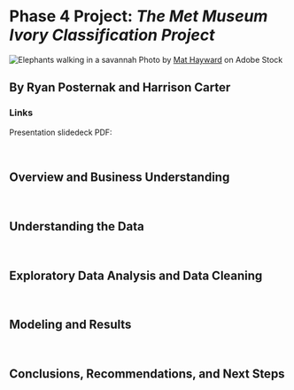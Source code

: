 # Phase 4 Project: *The Met Museum Ivory Classification Project*

![Elephants walking in a savannah](https://github.com/rjpost20/Met-Ivory-Classification-Project/blob/main/data/AdobeStock_394201577.jpeg?raw=true)
Photo by <a href="https://stock.adobe.com/contributor/19000/mat-hayward?load_type=author&prev_url=detail" >Mat Hayward</a> on Adobe Stock

## By Ryan Posternak and Harrison Carter

### Links

Presentation slidedeck PDF:

<br>

## Overview and Business Understanding

<br>

## Understanding the Data

<br>

## Exploratory Data Analysis and Data Cleaning

<br>

## Modeling and Results

<br>

## Conclusions, Recommendations, and Next Steps
